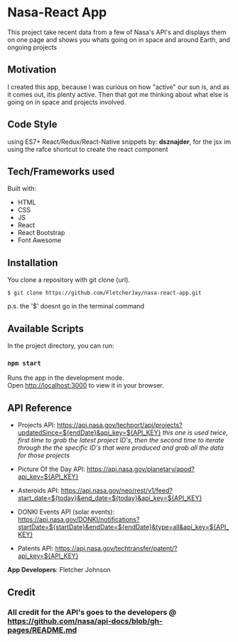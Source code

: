 # Nasa-React App

This project take recent data from a few of Nasa's API's and displays them on one page and shows you whats going on in space and around Earth, and ongoing projects

## Motivation

I created this app, because I was curious on how "active" our sun is, and as it comes out, itis plenty active. Then that got me thinking about what else is going on in space and projects involved.

## Code Style

using ES7+ React/Redux/React-Native snippets  by: **dsznajder**,
for the jsx im using the rafce shortcut to create the react component

## Tech/Frameworks used

Built with:
* HTML
* CSS
* JS
* React
* React Bootstrap
* Font Awesome

## Installation

You clone a repository with git clone (url).
```
$ git clone https://github.com/FletcherJay/nasa-react-app.git
```
p.s. the '$' doesnt go in the terminal command
## Available Scripts

In the project directory, you can run:

### `npm start`

Runs the app in the development mode.\
Open [http://localhost:3000](http://localhost:3000) to view it in your browser.

## API Reference

* Projects API: https://api.nasa.gov/techport/api/projects?updatedSince=${endDate}&api_key=${API_KEY} 
*this one is used twice, first time to grab the latest project ID's, then the second time to iterate through the the specific ID's that were produced and grab all the data for those projects*

* Picture Of the Day API: https://api.nasa.gov/planetary/apod?api_key=${API_KEY} 

* Asteroids API: https://api.nasa.gov/neo/rest/v1/feed?start_date=${today}&end_date=${today}&api_key=${API_KEY} 

* DONKI Events API (solar events): https://api.nasa.gov/DONKI/notifications?startDate=${startDate}&endDate=${endDate}&type=all&api_key=${API_KEY}

* Patents API: https://api.nasa.gov/techtransfer/patent/?api_key=${API_KEY}

**App Developers**: Fletcher Johnson

## Credit

### All credit for the API's goes to the developers @ https://github.com/nasa/api-docs/blob/gh-pages/README.md